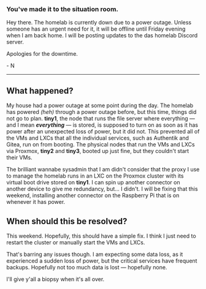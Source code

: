 ### You've made it to the situation room.

Hey there. The homelab is currently down due to a power outage. Unless someone has an urgent need for it, it will be offline until Friday evening when I am back home. I will be posting updates to the das homelab Discord server.

Apologies for the downtime.

\- N

---

## What happened?

My house had a power outage at some point during the day. The homelab has powered *(heh)* through a power outage before, but this time, things did not go to plan. **tiny1**, the node that runs the file server where everything — and I mean ***everything*** — is stored, is supposed to turn on as soon as it has power after an unexpected loss of power, but it did not. This prevented all of the VMs and LXCs that all the individual services, such as Authentik and Gitea, run on from booting. The physical nodes that run the VMs and LXCs via Proxmox, **tiny2** and **tiny3**, booted up just fine, but they couldn't start their VMs. 

The brilliant wannabe sysadmin that I am didn't consider that the proxy I use to manage the homelab runs in an LXC on the Proxmox cluster with its virtual boot drive stored on **tiny1**. I can spin up another connector on another device to give me redundancy, but... I didn't. I will be fixing that this weekend, installing another connector on the Raspberry Pi that is on whenever it has power.

## When should this be resolved?

This weekend. Hopefully, this should have a simple fix. I think I just need to restart the cluster or manually start the VMs and LXCs. 

That's barring any issues though. I am expecting some data loss, as it experienced a sudden loss of power, but the critical services have frequent backups. Hopefully not too much data is lost — hopefully none.

I'll give y'all a biopsy when it's all over.
